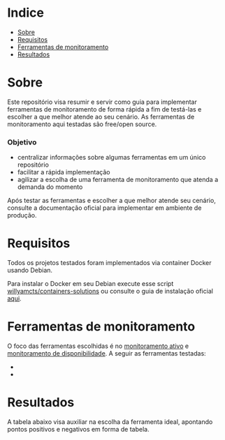 # Indice
- [Sobre](#-sobre)
- [Requisitos](#-requisitos)
- [Ferramentas de monitoramento](#-ferramentas-de-monitoramento)
- [Resultados](#-resultados)


# Sobre
Este repositório visa resumir e servir como guia para implementar ferramentas de monitoramento de forma rápida a fim de testá-las e escolher a que melhor atende ao seu cenário. As ferramentas de monitoramento aqui testadas são free/open source. 

### Objetivo
* centralizar informações sobre algumas ferramentas em um único repositório
* facilitar a rápida implementação
* agilizar a escolha de uma ferramenta de monitoramento que atenda a demanda do momento

Após testar as ferramentas e escolher a que melhor atende seu cenário, consulte a documentação oficial para implementar em ambiente de produção.


# Requisitos
Todos os projetos testados foram implementados via container Docker usando Debian. 

Para instalar o Docker em seu Debian execute esse script [willyamcts/containers-solutions](https://raw.githubusercontent.com/willyamcts/containers-solutions/refs/heads/main/install-docker.sh) ou consulte o guia de instalação oficial [aqui](https://docs.docker.com/engine/install/).


# Ferramentas de monitoramento
O foco das ferramentas escolhidas é no <ins>monitoramento ativo</ins> e <ins>monitoramento de disponibilidade</ins>. A seguir as ferramentas testadas:

* 
* 


# Resultados
A tabela abaixo visa auxiliar na escolha da ferramenta ideal, apontando pontos positivos e negativos em forma de tabela.


